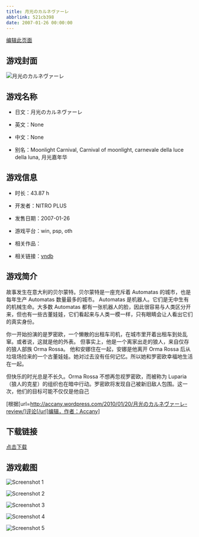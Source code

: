 ```yaml
---
title: 月光のカルネヴァーレ
abbrlink: 521cb398
date: 2007-01-26 00:00:00
---
```

[编辑此页面](https://github.com/ACG-3/ADV3-source/blob/main/source/_posts/games/%E6%9C%88%E5%85%89%E3%81%AE%E3%82%AB%E3%83%AB%E3%83%8D%E3%83%B4%E3%82%A1%E3%83%BC%E3%83%AC.md)

## 游戏封面

![月光のカルネヴァーレ](https%3A//pan.timero.xyz/onedrive/img_lib_001/%E6%9C%88%E5%85%89%E3%81%AE%E3%82%AB%E3%83%AB%E3%83%8D%E3%83%B4%E3%82%A1%E3%83%BC%E3%83%AC_cover.avif)


## 游戏名称

- 日文：月光のカルネヴァーレ
- 英文：None
- 中文：None

- 别名：Moonlight Carnival, Carnival of moonlight, carnevale della luce della luna, 月光嘉年华


## 游戏信息

- 时长：43.87 h
- 开发者：NITRO PLUS
- 发售日期：2007-01-26
- 游戏平台：win, psp, oth
- 相关作品：

- 相关链接：[vndb](https://vndb.org/v102)


## 游戏简介

故事发生在意大利的贝尔蒙特。贝尔蒙特是一座充斥着 Automatas 的城市，也是每年生产 Automatas 数量最多的城市。
Automatas 是机器人。它们是无中生有的机械生命。大多数 Automatas 都有一张机器人的脸，因此很容易与人类区分开来，但也有一些古董娃娃，它们看起来与人类一模一样，只有眼睛会让人看出它们的真实身份。

你一开始扮演的是罗密欧，一个懒散的出租车司机，在城市里开着出租车到处乱窜。或者说，这就是他的外表。
但事实上，他是一个离家出走的狼人，来自仅存的狼人部族 Orma Rossa。
他和安娜住在一起，安娜是他离开 Orma Rossa 后从垃圾场捡来的一个古董娃娃。她对过去没有任何记忆。所以她和罗密欧幸福地生活在一起。

但快乐的时光总是不长久。Orma Rossa 不想再忽视罗密欧，而被称为 Luparia（狼人的克星）的组织也在暗中行动。罗密欧将发现自己被新旧敌人包围。这一次，他们的目标可能不仅仅是他自己

[根据[url=http://accany.wordpress.com/2010/01/20/月光のカルネヴァーレ-review/]评论[/url]编辑，作者：Accany]


## 下载链接

[点击下载](https://pan.timero.xyz/onedrive/adv_lib_001/%E6%9C%88%E5%85%89%E3%81%AE%E3%82%AB%E3%83%AB%E3%83%8D%E3%83%B4%E3%82%A1%E3%83%BC%E3%83%AC)


## 游戏截图


![Screenshot 1](https%3A//pan.timero.xyz/onedrive/img_lib_001/%E6%9C%88%E5%85%89%E3%81%AE%E3%82%AB%E3%83%AB%E3%83%8D%E3%83%B4%E3%82%A1%E3%83%BC%E3%83%AC_Screenshot_1.avif)

![Screenshot 2](https%3A//pan.timero.xyz/onedrive/img_lib_001/%E6%9C%88%E5%85%89%E3%81%AE%E3%82%AB%E3%83%AB%E3%83%8D%E3%83%B4%E3%82%A1%E3%83%BC%E3%83%AC_Screenshot_2.avif)

![Screenshot 3](https%3A//pan.timero.xyz/onedrive/img_lib_001/%E6%9C%88%E5%85%89%E3%81%AE%E3%82%AB%E3%83%AB%E3%83%8D%E3%83%B4%E3%82%A1%E3%83%BC%E3%83%AC_Screenshot_3.avif)

![Screenshot 4](https%3A//pan.timero.xyz/onedrive/img_lib_001/%E6%9C%88%E5%85%89%E3%81%AE%E3%82%AB%E3%83%AB%E3%83%8D%E3%83%B4%E3%82%A1%E3%83%BC%E3%83%AC_Screenshot_4.avif)

![Screenshot 5](https%3A//pan.timero.xyz/onedrive/img_lib_001/%E6%9C%88%E5%85%89%E3%81%AE%E3%82%AB%E3%83%AB%E3%83%8D%E3%83%B4%E3%82%A1%E3%83%BC%E3%83%AC_Screenshot_5.avif)

